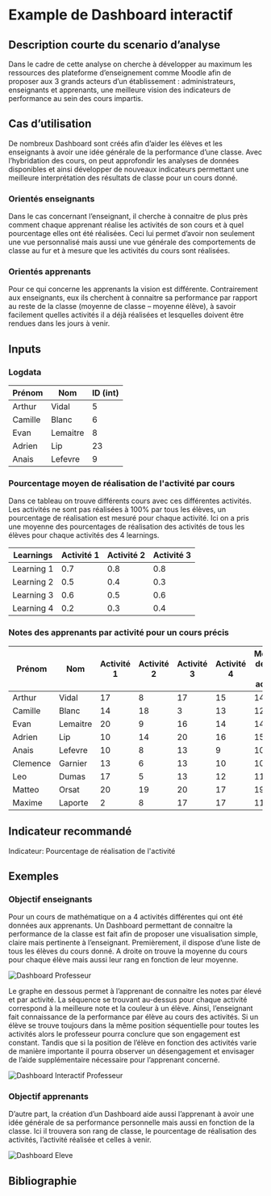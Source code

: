 # Example de Dashboard interactif
## Description courte du scenario d’analyse

Dans le cadre de cette analyse on cherche à développer au maximum les ressources des plateforme d’enseignement comme Moodle afin de proposer aux 3 grands acteurs d’un établissement : administrateurs, enseignants et apprenants, une meilleure vision des indicateurs de performance au sein des cours impartis.

## Cas d’utilisation

De nombreux Dashboard sont créés afin d’aider les élèves et les enseignants à avoir une idée générale de la performance d’une classe. Avec l’hybridation des cours, on peut approfondir les analyses de données disponibles et ainsi développer de nouveaux indicateurs permettant une meilleure interprétation des résultats de classe pour un cours donné.

### Orientés enseignants

Dans le cas concernant l’enseignant, il cherche à connaitre de plus près comment chaque apprenant réalise les activités de son cours et à quel pourcentage elles ont été réalisées. Ceci lui permet d’avoir non seulement une vue personnalisé mais aussi une vue générale des comportements de classe au fur et à mesure que les activités du cours sont réalisées.

### Orientés apprenants

Pour ce qui concerne les apprenants la vision est différente. Contrairement aux enseignants, eux ils cherchent à connaitre sa performance par rapport au reste de la classe (moyenne de classe – moyenne élève), à savoir facilement quelles activités il a déjà réalisées et lesquelles doivent être rendues dans les jours à venir.

## Inputs

### Logdata



|Prénom |  Nom  | ID (int)|
|-------|------|---------|
|Arthur | Vidal  | 5|
|Camille | Blanc| 6|
|Evan| Lemaitre | 8|
|Adrien| Lip | 23|
|Anais | Lefevre | 9|

  
### Pourcentage moyen de réalisation de l'activité par cours

Dans ce tableau on trouve différents cours avec ces différentes activités. Les activités ne sont pas réalisées à 100% par tous les élèves, un pourcentage de réalisation est mesuré pour chaque activité. Ici on a pris une moyenne des pourcentages de réalisation des activités de tous les élèves pour chaque activités des 4 learnings.

Learnings | Activité 1 | Activité 2 | Activité 3 | 
|---------|------------|------------|------------|
Learning 1 | 0.7 | 0.8 | 0.8 |
Learning 2 | 0.5 | 0.4 | 0.3 |
Learning 3 | 0.6 | 0.5 | 0.6 |
Learning 4 | 0.2 | 0.3 | 0.4 |

### Notes des apprenants par activité pour un cours précis

Prénom | Nom | Activité 1 | Activité 2 | Activité 3 | Activité 4 | Moyenne de notes des activités|
|------|-----|------------|------------|------------|------------|-------------------------------|
Arthur | Vidal | 17 |	8 |	17 | 15 |	14.25|
Camille	| Blanc |	14 | 18 | 3 |	13 | 12 |
Evan | Lemaitre | 20 | 9 | 16 |	14 | 14.75 |
Adrien | Lip | 10 | 14 | 20 | 16 | 15 |
Anais | Lefevre | 10 | 8 | 13 | 9 | 10 |
Clemence |Garnier | 13 | 6 | 13 | 10 | 10.5|
Leo	| Dumas |	17	| 5 |	13	 | 12	 | 11.75 |
Matteo | Orsat	| 20 |	19 |	20 |	17 |	19 |
Maxime | Laporte	| 2 |	8 |	17 |	17 | 11|



## Indicateur recommandé

Indicateur: Pourcentage de réalisation de l'activité

## Exemples

### Objectif enseignants

Pour un cours de mathématique on a 4 activités différentes qui ont été données aux apprenants. Un Dashboard permettant de connaitre la performance de la classe est fait afin de proposer une visualisation simple, claire mais pertinente à l’enseignant.
Premièrement, il dispose d’une liste de tous les élèves du cours donné. A droite on trouve la moyenne du cours pour chaque élève mais aussi leur rang en fonction de leur moyenne.

![Dashboard Professeur](https://github.com/Hype-13/Learning-Analytics/blob/main/Dashboard%20Examples/Exemples/Exemple%20Dashboard%20Professeur.PNG)

Le graphe en dessous permet à l’apprenant de connaitre les notes par élevé et par activité. La séquence se trouvant au-dessus pour chaque activité correspond à la meilleure note et la couleur à un élève. Ainsi, l’enseignant fait connaissance de la performance par élève au cours des activités. Si un élève se trouve toujours dans la même position séquentielle pour toutes les activités alors le professeur pourra conclure que son engagement est constant. Tandis que si la position de l’élève en fonction des activités varie de manière importante il pourra observer un désengagement et envisager de l’aide supplémentaire nécessaire pour l’apprenant concerné.

![Dashboard Interactif Professeur](https://github.com/Hype-13/Learning-Analytics/blob/main/Dashboard%20Examples/Exemples/Exemple%20Dashboard%20Interactif%20Professeur.PNG)

### Objectif apprenants

D’autre part, la création d’un Dashboard aide aussi l’apprenant à avoir une idée générale de sa performance personnelle mais aussi en fonction de la classe. Ici il trouvera son rang de classe, le pourcentage de réalisation des activités, l’activité réalisée et celles à venir.

![Dashboard Eleve](https://github.com/Hype-13/Learning-Analytics/blob/main/Dashboard%20Examples/Exemples/Exemple%20Dashboard%20Eleve.png)

## Bibliographie
